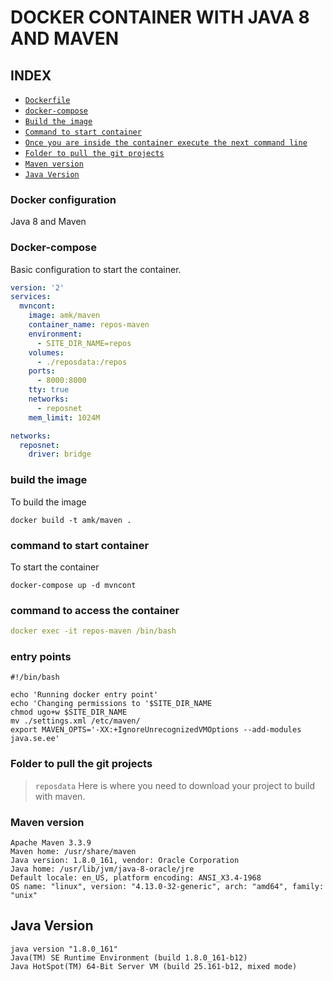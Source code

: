 # DOCKER CONTAINER WITH JAVA 8 AND MAVEN

## INDEX

* [`Dockerfile`](#docker-configuration)
* [`docker-compose`](#docker-compose)
* [`Build the image`](#build-the-image)
* [`Command to start container`](#command-to-start-container)
* [`Once you are inside the container execute the next command line`](#once-you-are-inside-the-container-execute-the-next-command-line)
* [`Folder to pull the git projects`](#folder-to-pull-the-git-projects)
* [`Maven version`](#maven-version)
* [`Java Version`](#java-Version)

### Docker configuration
Java 8 and Maven

### Docker-compose
Basic configuration to start the container.

```yaml
version: '2'
services:
  mvncont:
    image: amk/maven
    container_name: repos-maven
    environment:
      - SITE_DIR_NAME=repos
    volumes:
      - ./reposdata:/repos
    ports:
      - 8000:8000
    tty: true
    networks:
      - reposnet
    mem_limit: 1024M

networks:
  reposnet:
    driver: bridge
```

### build the image
To build the image
```docker
docker build -t amk/maven .
```

### command to start container
To start the container
```docker
docker-compose up -d mvncont
```

### command to access the container
```yaml
docker exec -it repos-maven /bin/bash
```

### entry points
```shell 
#!/bin/bash

echo 'Running docker entry point'
echo 'Changing permissions to '$SITE_DIR_NAME
chmod ugo+w $SITE_DIR_NAME
mv ./settings.xml /etc/maven/
export MAVEN_OPTS='-XX:+IgnoreUnrecognizedVMOptions --add-modules java.se.ee'
```

### Folder to pull the git projects
> `reposdata` Here is where you need to download your project to build with maven.

### Maven version
```shell
Apache Maven 3.3.9
Maven home: /usr/share/maven
Java version: 1.8.0_161, vendor: Oracle Corporation
Java home: /usr/lib/jvm/java-8-oracle/jre
Default locale: en_US, platform encoding: ANSI_X3.4-1968
OS name: "linux", version: "4.13.0-32-generic", arch: "amd64", family: "unix"
```

## Java Version
```shell
java version "1.8.0_161"
Java(TM) SE Runtime Environment (build 1.8.0_161-b12)
Java HotSpot(TM) 64-Bit Server VM (build 25.161-b12, mixed mode)
```

